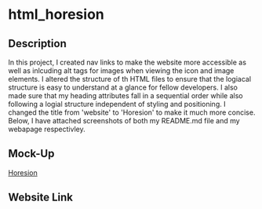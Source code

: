 # html_horesion

## Description

In this  project, I created nav links to make the website more accessible as well as inlcuding alt tags for images when viewing the icon and image elements. I altered the structure of th HTML files to ensure that the logiacal structure is easy to understand at a glance for fellow developers. I also made sure that my heading attributes fall in a sequential order while also following a logial structure independent of styling and positioning. I changed the title from 'website' to 'Horesion' to make it much more concise. Below, I have attached screenshots of both my README.md file and my webapage respectivley.


## Mock-Up

[Horesion](./assess/css/http://127.0.0.1:5500/02-Challenge/Develop/index.html)


## Website Link

